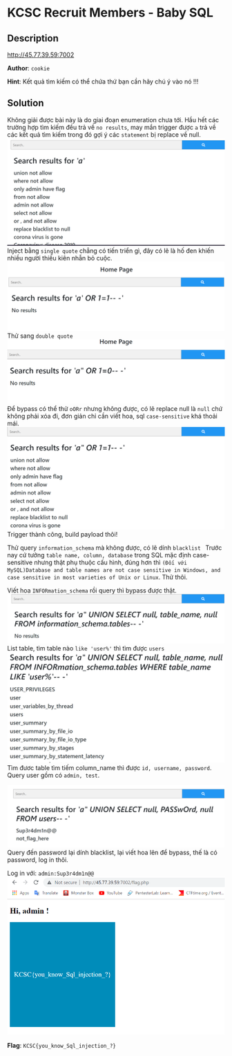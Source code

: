 # KCSC Recruit Members - Baby SQL

## Description
http://45.77.39.59:7002

**Author**: `cookie`

**Hint**: Kết quả tìm kiếm có thể chứa thứ bạn cần hãy chú ý vào nó !!!
## Solution
Không giải được bài này là do giai đoạn enumeration chưa tới. Hầu hết các trường hợp tìm kiếm đều trả về `no results`, may mắn trigger được `a` trả về các kết quả tìm kiếm trong đó gợi ý các `statement` bị replace về null.
![random](1.png)
Inject bằng `single quote` chẳng có tiến triển gì, đây có lẽ là hố đen khiến nhiều người thiếu kiên nhẫn bỏ cuộc.
![single quote](2.png)
Thử sang `double quote`
![double quote](3-1.png)
Để bypass có thể thử `oORr` nhưng không được, có lẽ replace null là `null` chứ không phải xóa đi, đơn giản chỉ cần viết hoa, sql `case-sensitive` khá thoải mái.
![double quote trigger](4.png)
Trigger thành công, build payload thôi!

Thử query `information_schema` mà không được, có lẽ dính `blacklist
`
Trước nay cứ tưởng `table name, column, database` trong SQL mặc định case-sensitive nhưng thật  phụ thuộc cấu hình, đúng hơn thì `(Đối với MySQL)Database and table names are not case sensitive in Windows, and case sensitive in most varieties of Unix or Linux`. Thử thôi.

Viết hoa `INFORmation_schema` rồi query thì bypass được thật.
![INFORmation_schema](5.png)
List table, tìm table nào `like 'user%'` thì tìm được `users`
![list tables](6.png)
Tìm đươc table tìm tiếm column_name thì được `id, username, password`. Query user gồm có `admin, test`.

![admin password](7.png)
Query đến password lại dính blacklist, lại viết hoa lên để bypass, thế là có password, log in thôi.

Log in với: `admin:Sup3r4dm1n@@`
![flag](8.png)

**Flag**: `KCSC{you_know_Sql_injection_?}`
